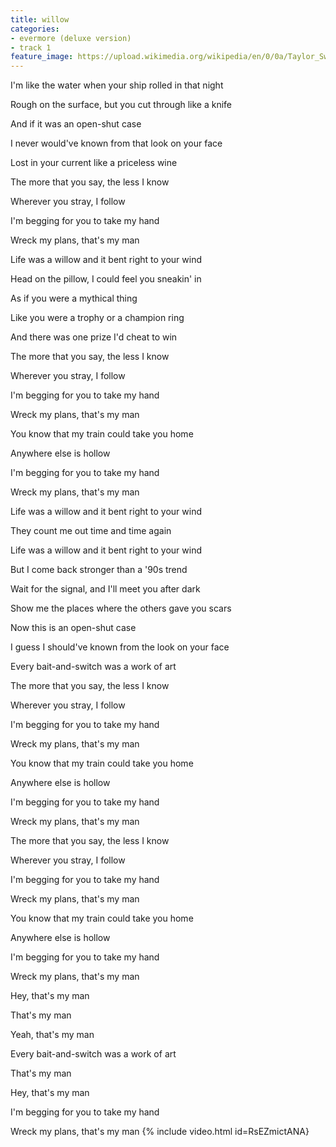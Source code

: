 ```yaml
---
title: willow
categories:
- evermore (deluxe version)
- track 1
feature_image: https://upload.wikimedia.org/wikipedia/en/0/0a/Taylor_Swift_-_Evermore.png
--- 
```

I'm like the water when your ship rolled in that night

Rough on the surface, but you cut through like a knife

And if it was an open-shut case

I never would've known from that look on your face

Lost in your current like a priceless wine

The more that you say, the less I know

Wherever you stray, I follow

I'm begging for you to take my hand

Wreck my plans, that's my man

Life was a willow and it bent right to your wind

Head on the pillow, I could feel you sneakin' in

As if you were a mythical thing

Like you were a trophy or a champion ring

And there was one prize I'd cheat to win

The more that you say, the less I know

Wherever you stray, I follow

I'm begging for you to take my hand

Wreck my plans, that's my man

You know that my train could take you home

Anywhere else is hollow

I'm begging for you to take my hand

Wreck my plans, that's my man

Life was a willow and it bent right to your wind

They count me out time and time again

Life was a willow and it bent right to your wind

But I come back stronger than a '90s trend

Wait for the signal, and I'll meet you after dark

Show me the places where the others gave you scars

Now this is an open-shut case

I guess I should've known from the look on your face

Every bait-and-switch was a work of art

The more that you say, the less I know

Wherever you stray, I follow

I'm begging for you to take my hand

Wreck my plans, that's my man

You know that my train could take you home

Anywhere else is hollow

I'm begging for you to take my hand

Wreck my plans, that's my man

The more that you say, the less I know

Wherever you stray, I follow

I'm begging for you to take my hand

Wreck my plans, that's my man

You know that my train could take you home

Anywhere else is hollow

I'm begging for you to take my hand

Wreck my plans, that's my man

Hey, that's my man

That's my man

Yeah, that's my man

Every bait-and-switch was a work of art

That's my man

Hey, that's my man

I'm begging for you to take my hand

Wreck my plans, that's my man
{% include video.html id=RsEZmictANA}